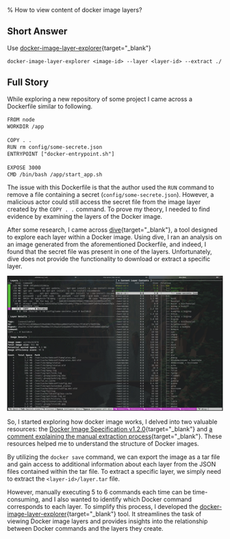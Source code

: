 % How to view content of docker image layers?

## Short Answer

Use [docker-image-layer-explorer](https://github.com/Kartik1397/docker-image-layer-explorer){target="_blank"}

```
docker-image-layer-explorer <image-id> --layer <layer-id> --extract ./
```

## Full Story

While exploring a new repository of some project I came across a Dockerfile similar to following.

```
FROM node
WORKDIR /app

COPY . .
RUN rm config/some-secrete.json
ENTRYPOINT ["docker-entrypoint.sh"]

EXPOSE 3000
CMD /bin/bash /app/start_app.sh
```

The issue with this Dockerfile is that the author used the `RUN` command to remove a file containing a secret (`config/some-secrete.json`). However, a malicious actor could still access the secret file from the image layer created by the `COPY . .` command. To prove my theory, I needed to find evidence by examining the layers of the Docker image.

After some research, I came across [dive](https://github.com/wagoodman/dive){target="_blank"}, a tool designed to explore each layer within a Docker image. Using dive, I ran an analysis on an image generated from the aforementioned Dockerfile, and indeed, I found that the secret file was present in one of the layers. Unfortunately, dive does not provide the functionality to download or extract a specific layer.

![Screenshot of dive in action](/images/dive.webp)

So, I started exploring how docker image works, I delved into two valuable resources: the [Docker Image Specification v1.2.0](https://github.com/moby/moby/blob/master/image/spec/v1.2.md){target="_blank"} and [a comment explaining the manual extraction process](https://github.com/wagoodman/dive/issues/336#issuecomment-1530196172){target="_blank"}. These resources helped me to understand the structure of Docker images.

By utilizing the `docker save` command, we can export the image as a tar file and gain access to additional information about each layer from the JSON files contained within the tar file. To extract a specific layer, we simply need to extract the `<layer-id>/layer.tar` file.

However, manually executing 5 to 6 commands each time can be time-consuming, and I also wanted to identify which Docker command corresponds to each layer. To simplify this process, I developed the [docker-image-layer-explorer](https://github.com/Kartik1397/docker-image-layer-explorer){target="_blank"} tool. It streamlines the task of viewing Docker image layers and provides insights into the relationship between Docker commands and the layers they create.

